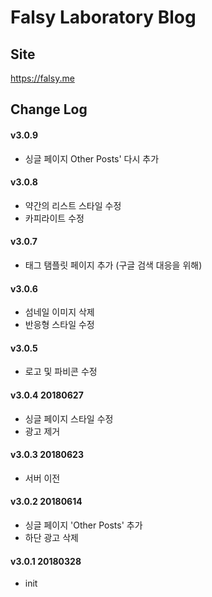# Falsy Laboratory Blog

## Site
https://falsy.me

## Change Log

#### v3.0.9
* 싱글 페이지 Other Posts' 다시 추가

#### v3.0.8
* 약간의 리스트 스타일 수정
* 카피라이트 수정

#### v3.0.7
* 태그 탬플릿 페이지 추가 (구글 검색 대응을 위해)

#### v3.0.6
* 섬네일 이미지 삭제
* 반응형 스타일 수정

#### v3.0.5
* 로고 및 파비콘 수정

#### v3.0.4 20180627
* 싱글 페이지 스타일 수정
* 광고 제거

#### v3.0.3 20180623
* 서버 이전

#### v3.0.2 20180614
* 싱글 페이지 'Other Posts' 추가
* 하단 광고 삭제

#### v3.0.1 20180328
* init